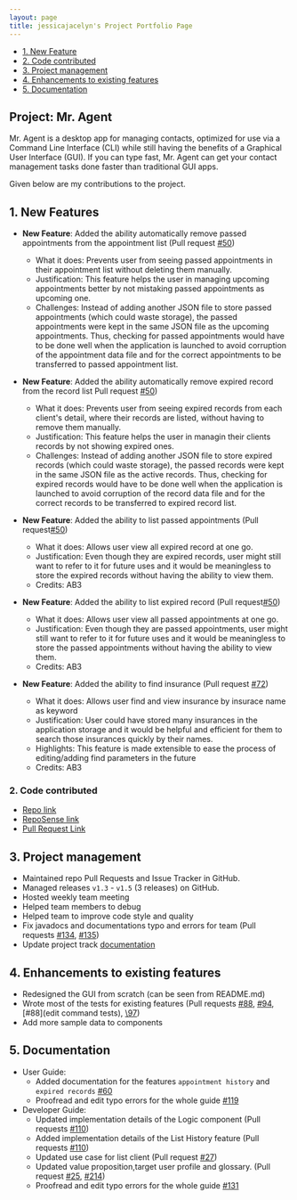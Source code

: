 ```yaml
---
layout: page
title: jessicajacelyn's Project Portfolio Page
---
```


- [1. New Feature](#NewFeature)
- [2. Code contributed](#Codecontributed)
- [3. Project management](#Projectmanagement)
- [4. Enhancements to existing features](#Existing)
- [5. Documentation](#Documentation)

## Project: Mr. Agent

Mr. Agent is a desktop app for managing contacts, optimized for use via a Command Line Interface (CLI) while still having the benefits of a Graphical User Interface (GUI). If you can type fast, Mr. Agent can get your contact management tasks done faster than traditional GUI apps.

Given below are my contributions to the project.

## <a id="NewFeature"></a>**1. New Features**
* **New Feature**: Added the ability automatically remove passed appointments from the appointment list (Pull request [\#50](https://github.com/AY2122S2-CS2103-F09-3/tp/pull/50)) 
  * What it does: Prevents user from seeing passed appointments in their appointment list without deleting them manually.
  * Justification: This feature helps the user in managing upcoming appointments better by not mistaking passed appointments as upcoming one. 
  * Challenges: Instead of adding another JSON file to store passed appointments (which could waste storage), the passed appointments were kept in the same JSON file as the upcoming appointments. Thus, checking for passed appointments would have to be done well when the application is launched to avoid corruption of the appointment data file and for the correct appointments to be transferred to passed appointment list. 

* **New Feature**: Added the ability automatically remove expired record from the record list Pull request [\#50](https://github.com/AY2122S2-CS2103-F09-3/tp/pull/50)) 
  * What it does: Prevents user from seeing expired records from each client's detail, where their records are listed, without having to remove them manually. 
  * Justification: This feature helps the user in managin their clients records by not showing expired ones. 
  * Challenges: Instead of adding another JSON file to store expired records (which could waste storage), the passed records were kept in the same JSON file as the active records. Thus, checking for expired records would have to be done well when the application is launched to avoid corruption of the record data file and for the correct records to be transferred to expired record list. 
  
* **New Feature**: Added the ability to list passed appointments (Pull request[\#50](https://github.com/AY2122S2-CS2103-F09-3/tp/pull/50)) 
  * What it does: Allows user view all expired record at one go.
  * Justification: Even though they are expired records, user might still want to refer to it for future uses and it would be meaningless to store the expired records without having the ability to view them. 
  * Credits: AB3

* **New Feature**: Added the ability to list expired record (Pull request[\#50](https://github.com/AY2122S2-CS2103-F09-3/tp/pull/50)) 
  * What it does: Allows user view all passed appointments at one go.
  * Justification: Even though they are passed appointments, user might still want to refer to it for future uses and it would be meaningless to store the passed appointments without having the ability to view them. 
  * Credits: AB3

* **New Feature**: Added the ability to find insurance (Pull request [\#72](https://github.com/AY2122S2-CS2103-F09-3/tp/pull/72))
  * What it does: Allows user find and view insurance by insurace name as keyword
  * Justification: User could have stored many insurances in the application storage and it would be helpful and efficient for them to search those insurances quickly by their names.  
  * Highlights: This feature is made extensible to ease the process of editing/adding find parameters in the future
  * Credits: AB3

### <a id="Codecontributed"></a>2. Code contributed
* [Repo link](https://github.com/jessicajacelyn/tp)
* [RepoSense link](https://nus-cs2103-ay2122s2.github.io/tp-dashboard/?search=sicajacelyn&sort=groupTitle&sortWithin=title&timeframe=commit&mergegroup=&groupSelect=groupByRepos&breakdown=true&checkedFileTypes=docs~functional-code~test-code~other&since=2022-02-18&tabOpen=true&tabType=authorship&tabAuthor=jessicajacelyn&tabRepo=AY2122S2-CS2103-F09-3%2Ftp%5Bmaster%5D&authorshipIsMergeGroup=false&authorshipFileTypes=docs~functional-code~test-code~other&authorshipIsBinaryFileTypeChecked=false)
* [Pull Request Link](https://github.com/AY2122S2-CS2103-F09-3/tp/pulls?q=is%3Apr+is%3Aclosed+author%3Ajessicajacelyn)

## <a id="Projectmanagement"></a>**3. Project management**
  * Maintained repo Pull Requests and Issue Tracker in GitHub.
  * Managed releases `v1.3` - `v1.5` (3 releases) on GitHub.
  * Hosted weekly team meeting
  * Helped team members to debug
  * Helped team to improve code style and quality
  * Fix javadocs and documentations typo and errors for team (Pull requests [\#134](https://github.com/AY2122S2-CS2103-F09-3/tp/pull/134), [\#135](https://github.com/AY2122S2-CS2103-F09-3/tp/pull/135))
  * Update project track [documentation](https://docs.google.com/document/d/1YnxPw8cAvkEcVgljEb4Ux5qUX_KnXIDYhm5BC7UsAq8/edit?usp=sharing)

## <a id="Existing"></a>**4. Enhancements to existing features**
  * Redesigned the GUI from scratch (can be seen from README.md)
  * Wrote most of the tests for existing features (Pull requests [\#88](https://github.com/AY2122S2-CS2103-F09-3/tp/pull/88), [\#94](https://github.com/AY2122S2-CS2103-F09-3/tp/pull/94),  [\#88](edit command tests), [\97](https://github.com/AY2122S2-CS2103-F09-3/tp/pull/97))
  * Add more sample data to components

## <a id="Documentation"></a>**5. Documentation**
  * User Guide:
    * Added documentation for the features `appointment history` and `expired records` [\#60](https://github.com/AY2122S2-CS2103-F09-3/tp/pull/60)
    * Proofread and edit typo errors for the whole guide [\#119](https://github.com/AY2122S2-CS2103-F09-3/tp/pull/119)
  * Developer Guide:
    * Updated implementation details of the Logic component
    (Pull requests [\#110](https://github.com/AY2122S2-CS2103-F09-3/tp/pull/110))
     * Added implementation details of the List History feature
    (Pull requests [\#110](https://github.com/AY2122S2-CS2103-F09-3/tp/pull/110))
    * Updated use case for list client
    (Pull request [\#27](https://github.com/AY2122S2-CS2103-F09-3/tp/pull/27))
    * Updated value proposition,target user profile and glossary.
    (Pull request [\#25](https://github.com/AY2122S2-CS2103-F09-3/tp/pull/25), [\#214](https://github.com/AY2122S2-CS2103-F09-3/tp/pull/214))
    * Proofread and edit typo errors for the whole guide [\#131](https://github.com/AY2122S2-CS2103-F09-3/tp/pull/131)
